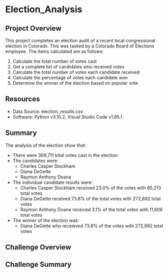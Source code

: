 # Election_Analysis

## Project Overview
This project completes an election audit of a recent local congressional election in Colorado.  This was tasked by a Colorado Board of Elections employee.  The items calculated are as follows:

1. Calculate the total number of votes cast
2. Get a complete list of candidates who received votes
3. Calculate the total number of votes each candidate received
4. Calculate the percentage of votes each candidate won
5. Determine the winner of the election based on popular vote

## Resources
- Data Source: election_results.csv
- Software: Python v3.10.2, Visual Studio Code v1.65.1

## Summary
The analysis of the election show that:
- There were 369,711 total votes cast in the election
- The candidates were:
	- Charles Casper Stockham
	- Diana DeGette
	- Raymon Anthony Doane
- The individual candidate results were:
	- Charles Casper Stockham received 23.0% of the votes with 85,213 total votes
	- Diana DeGette received 73.8% of the total votes with 272,892 total votes
	- Raymon Anthony Doane received 3.1% of the total votes with 11,606 total votes
- The winner of the election was:
	- Diana DeGette who receieved 73.8% of the votes with 272,892 total votes 

## Challenge Overview

## Challenge Summary

